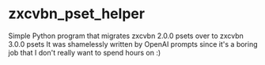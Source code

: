 # zxcvbn_pset_helper
Simple Python program that migrates zxcvbn 2.0.0 psets over to zxcvbn 3.0.0 psets
It was shamelessly written by OpenAI prompts since it's a boring job that I don't really want to spend hours on :)

